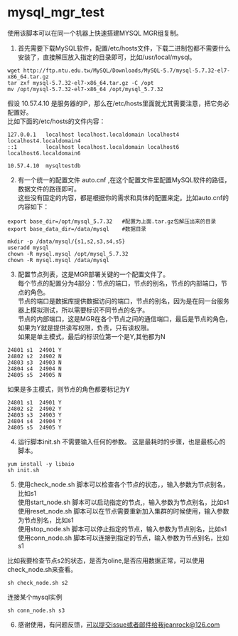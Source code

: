 # mysql_mgr_test
使用该脚本可以在同一个机器上快速搭建MYSQL MGR组复制。


1. 首先需要下载MySQL软件，配置/etc/hosts文件，下载二进制包都不需要什么安装了，直接解压放入指定的目录即可，比如/usr/local/mysql。
```
wget http://ftp.ntu.edu.tw/MySQL/Downloads/MySQL-5.7/mysql-5.7.32-el7-x86_64.tar.gz
tar zxf mysql-5.7.32-el7-x86_64.tar.gz -C /opt
mv /opt/mysql-5.7.32-el7-x86_64 /opt/mysql_5.7.32
```

假设 10.57.4.10 是服务器的IP，那么在/etc/hosts里面就尤其需要注意，把它务必配置好。  
比如下面的/etc/hosts的文件内容：
```
127.0.0.1   localhost localhost.localdomain localhost4 localhost4.localdomain4
::1         localhost localhost.localdomain localhost6 localhost6.localdomain6

10.57.4.10  mysqltestdb
```

2. 有一个统一的配置文件 auto.cnf ,在这个配置文件里配置MySQL软件的路径，数据文件的路径即可。  
这些没有固定的内容，都是根据你的需求和具体的配置来定。比如auto.cnf的内容如下：
```
export base_dir=/opt/mysql_5.7.32   #配置为上面.tar.gz包解压出来的目录
export base_data_dir=/data/mysql    #数据目录
```

```
mkdir -p /data/mysql/{s1,s2,s3,s4,s5}
useradd mysql
chown -R mysql.mysql /opt/mysql_5.7.32
chown -R mysql.mysql /data/mysql
```

3. 配置节点列表，这是MGR部署关键的一个配置文件了。  
每个节点的配置分为4部分：节点的端口，节点的别名，节点的内部端口，节点的角色。  
节点的端口是数据库提供数据访问的端口，节点的别名，因为是在同一台服务器上模拟测试，所以需要标识不同节点的名字。  
节点的内部端口，这是MGR在各个节点之间的通信端口，最后是节点的角色，如果为Y就是提供读写权限，负责，只有读权限。  
如果是单主模式，最后的标识位第一个是Y,其他都为N  
```
24801 s1  24901 Y
24802 s2  24902 N 
24803 s3  24903 N 
24804 s4  24904 N
24805 s5  24905 N
```

如果是多主模式，则节点的角色都要标记为Y
```
24801 s1  24901 Y
24802 s2  24902 Y 
24803 s3  24903 Y 
24804 s4  24904 Y
24805 s5  24905 Y 
```

4. 运行脚本init.sh 不需要输入任何的参数。
这是最耗时的步骤，也是最核心的脚本。
```
yum install -y libaio
sh init.sh
```


5. 使用check_node.sh 脚本可以检查各个节点的状态，，输入参数为节点别名，比如s1  
   使用start_node.sh 脚本可以启动指定的节点,，输入参数为节点别名，比如s1  
   使用reset_node.sh 脚本可以在节点需要重新加入集群的时候使用，输入参数为节点别名，比如s1  
   使用stop_node.sh  脚本可以停止指定的节点，输入参数为节点别名，比如s1  
   使用conn_node.sh  脚本可以连接到指定的节点，输入参数为节点别名，比如s1     

比如我要检查节点s2的状态，是否为oline,是否应用数据正常，可以使用check_node.sh来查看。
```
sh check_node.sh s2
```

连接某个mysql实例
```
sh conn_node.sh s3
```


6. 感谢使用，有问题反馈，可以提交issue或者邮件给我jeanrock@126.com
